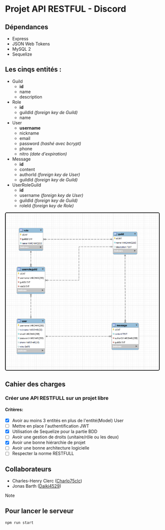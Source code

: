 # Projet API RESTFUL - Discord

## Dépendances

- Express
- JSON Web Tokens
- MySQL 2
- Sequelize

## Les cinqs entités :

- Guild
  - **id**
  - name
  - description
- Role
  - **id**
  - guildId _(foreign key de Guild)_
  - name
- User
  - **username**
  - nickname
  - email
  - password _(hashé avec bcrypt)_
  - phone
  - nitro _(date d'expiration)_
- Message
  - **id**
  - content
  - authorId _(foreign key de User)_
  - guildId _(foreign key de Guild)_
- UserRoleGuild
  - **id**
  - username _(foreign key de User)_
  - guildId _(foreign key de Guild)_
  - roleId _(foreign key de Role)_

<img src="assets/database.png" alt="your-image-description" style="border: 2px solid black; border-radius: 5px;">

## Cahier des charges

### Créer une API RESTFULL sur un projet libre

#### Critères:

- [x] Avoir au moins 3 entités en plus de l'entité(Model) User
- [ ] Mettre en place l'authentification JWT
- [x] Utilisation de Sequelize pour la partie BDD
- [ ] Avoir une gestion de droits (unitaire/rôle ou les deux)
- [x] Avoir une bonne hiérarchie de projet
- [ ] Avoir une bonne architecture logicielle
- [ ] Respecter la norme RESTFULL

## Collaborateurs

- Charles-Henry Clerc ([Charlo75clc](https://github.com/Carlos75clc))
- Jonas Barth ([Daiki4529](https://github.com/Daiki4529))

> [!NOTE]
>
> ## Pour lancer le serveur
>
> ```cmd
> npm run start
> ```
